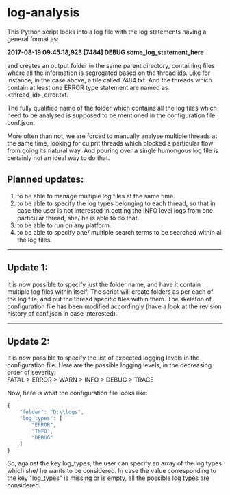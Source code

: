 # log-analysis

This Python script looks into a log file with the log statements having a general format as:

__2017-08-19 09:45:18,923 [7484] DEBUG some_log_statement_here__
  
and creates an output folder in the same parent directory, containing files where all the information is segregated based on the thread ids. Like for instance, in the case above, a file called 7484.txt.
And the threads which contain at least one ERROR type statement are named as <thread_id>_error.txt.

The fully qualified name of the folder which contains all the log files which need to be analysed is supposed to be mentioned in the configuration file: conf.json.

More often than not, we are forced to manually analyse multiple threads at the same time, looking for culprit threads which blocked a particular flow from going its natural way. And pouring over a single humongous log file is certainly not an ideal way to do that.  

## Planned updates:
1. to be able to manage multiple log files at the same time.
2. to be able to specify the log types belonging to each thread, so that in case the user is not interested in getting the INFO level logs from one particular thread, she/ he is able to do that.
3. to be able to run on any platform.
4. to be able to specify one/ multiple search terms to be searched within all the log files.

---

## Update 1:

It is now possible to specify just the folder name, and have it contain multiple log files within itself.
The script will create folders as per each of the log file, and put the thread specific files within them.
The skeleton of configuration file has been modified accordingly (have a look at the revision history of conf.json in case interested).

---

## Update 2:

It is now possible to specify the list of expected logging levels in the configuration file. Here are the possible logging levels, in the decreasing order of severity:  
FATAL > ERROR > WARN > INFO > DEBUG > TRACE  

Now, here is what the configuration file looks like:  
```javascript
{  
    "folder": "D:\\logs",  
    "log_types": [  
        "ERROR",  
        "INFO",  
        "DEBUG"  
    ]  
}  
```
  
So, against the key log_types, the user can specify an array of the log types which she/ he wants to be considered. In case the value corresponding to the key "log_types" is missing or is empty, all the possible log types are considered.
